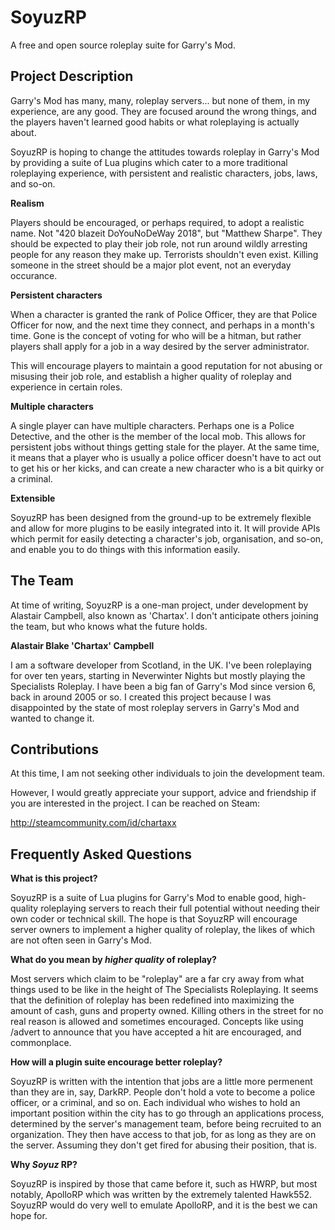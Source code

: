 # SoyuzRP
A free and open source roleplay suite for Garry's Mod.

## Project Description

Garry's Mod has many, many, roleplay servers... but none of them, in my 
experience, are any good. They are focused around the wrong things, and the 
players haven't learned good habits or what roleplaying is actually about. 

SoyuzRP is hoping to change the attitudes towards roleplay in Garry's Mod by 
providing a suite of Lua plugins which cater to a more traditional roleplaying 
experience, with persistent and realistic characters, jobs, laws, and so-on.

**Realism**

Players should be encouraged, or perhaps required, to adopt a realistic name. 
Not "420 blazeit DoYouNoDeWay 2018", but "Matthew Sharpe". They should be 
expected to play their job role, not run around wildly arresting people for 
any reason they make up. Terrorists shouldn't even exist. Killing someone in 
the street should be a major plot event, not an everyday occurance. 

**Persistent characters**

When a character is granted the rank of Police Officer, they are that Police 
Officer for now, and the next time they connect, and perhaps in a month's time. 
Gone is the concept of voting for who will be a hitman, but rather players 
shall apply for a job in a way desired by the server administrator. 

This will encourage players to maintain a good reputation for not abusing or 
misusing their job role, and establish a higher quality of roleplay and 
experience in certain roles.

**Multiple characters**

A single player can have multiple characters. Perhaps one is a Police Detective, 
and the other is the member of the local mob. This allows for persistent jobs 
without things getting stale for the player. At the same time, it means that 
a player who is usually a police officer doesn't have to act out to get his or 
her kicks, and can create a new character who is a bit quirky or a criminal.

**Extensible** 

SoyuzRP has been designed from the ground-up to be extremely flexible and allow 
for more plugins to be easily integrated into it. It will provide APIs which 
permit for easily detecting a character's job, organisation, and so-on, and 
enable you to do things with this information easily.

## The Team

At time of writing, SoyuzRP is a one-man project, under development by Alastair 
Campbell, also known as 'Chartax'. I don't anticipate others joining the team, 
but who knows what the future holds.

**Alastair Blake 'Chartax' Campbell**

   I am a software developer from Scotland, in the UK. I've been roleplaying 
for over ten years, starting in Neverwinter Nights but mostly playing the 
Specialists Roleplay. I have been a big fan of Garry's Mod since version 6, 
back in around 2005 or so. I created this project because I was disappointed 
by the state of most roleplay servers in Garry's Mod and wanted to change it.

## Contributions

At this time, I am not seeking other individuals to join the development team.

However, I would greatly appreciate your support, advice and friendship if you 
are interested in the project. I can be reached on Steam: 

http://steamcommunity.com/id/chartaxx

## Frequently Asked Questions

**What is this project?**

   SoyuzRP is a suite of Lua plugins for Garry's Mod to enable good, 
high-quality roleplaying servers to reach their full potential without 
needing their own coder or technical skill. The hope is that SoyuzRP will 
encourage server owners to implement a higher quality of roleplay, the likes 
of which are not often seen in Garry's Mod.

**What do you mean by *higher quality* of roleplay?**

   Most servers which claim to be "roleplay" are a far cry away from what 
things used to be like in the height of The Specialists Roleplaying. It seems 
that the definition of roleplay has been redefined into maximizing the amount 
of cash, guns and property owned. Killing others in the street for no real 
reason is allowed and sometimes encouraged. Concepts like using /advert to 
announce that you have accepted a hit are encouraged, and commonplace.

**How will a plugin suite encourage better roleplay?**

   SoyuzRP is written with the intention that jobs are a little more permenent 
than they are in, say, DarkRP. People don't hold a vote to become a police 
officer, or a criminal, and so on. Each individual who wishes to hold an 
important position within the city has to go through an applications process, 
determined by the server's management team, before being recruited to an 
organization. They then have access to that job, for as long as they are on 
the server. Assuming they don't get fired for abusing their position, that is.

**Why *Soyuz* RP?**

   SoyuzRP is inspired by those that came before it, such as HWRP, but most 
notably, ApolloRP which was written by the extremely talented Hawk552. SoyuzRP 
would do very well to emulate ApolloRP, and it is the best we can hope for.

